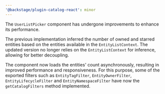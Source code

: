 ```yaml
---
'@backstage/plugin-catalog-react': minor
---
```


The `UserListPicker` component has undergone improvements to enhance its performance.

The previous implementation inferred the number of owned and starred entities based on the entities available in the `EntityListContext`. The updated version no longer relies on the `EntityListContext` for inference, allowing for better decoupling.

The component now loads the entities' count asynchronously, resulting in improved performance and responsiveness. For this purpose, some of the exported filters such as `EntityTagFilter`, `EntityOwnerFilter`, `EntityLifecycleFilter` and `EntityNamespaceFilter` have now the `getCatalogFilters` method implemented.
